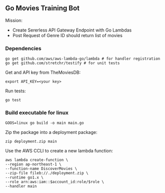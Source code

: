 ## Go Movies Training Bot


Mission: 

* Create Sererless API Gateway Endpoint with Go Lambdas
* Post Request of Genre ID should return list of movies


### Dependencies
```
go get github.com/aws/aws-lambda-go/lambda # for handler registration
go get github.com/stretchr/testify # for unit tests
```

Get and API key from TheMoviesDB:
```
export API_KEY=<your key>
```

Run tests:
```
go test
```

### Build executable for linux

```
GOOS=linux go build -o main main.go
```

Zip the package into a deployment package:

```
zip deployment.zip main
```

Use the AWS CCLI to create a new lambda function:
```
aws lambda create-function \
--region ap-northeast-1 \
--function-name DiscoverMovies \
--zip-file fileb://./deployment.zip \
--runtime go1.x \
--role arn:aws:iam::$account_id:role/$role \
--handler main
```